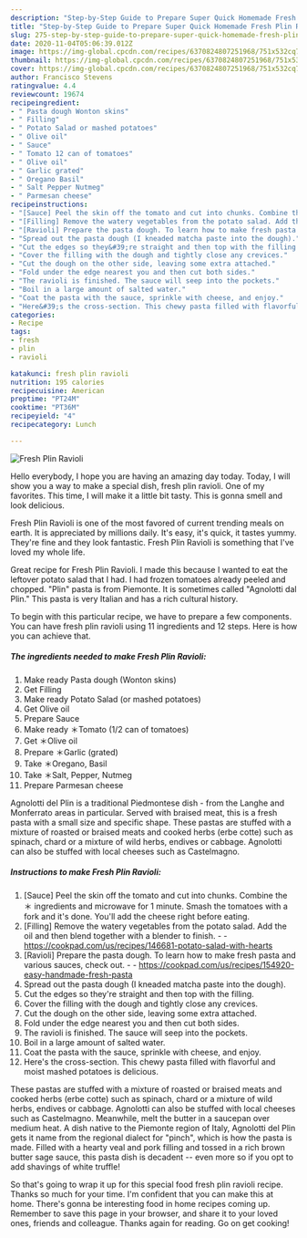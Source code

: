 ```yaml
---
description: "Step-by-Step Guide to Prepare Super Quick Homemade Fresh Plin Ravioli"
title: "Step-by-Step Guide to Prepare Super Quick Homemade Fresh Plin Ravioli"
slug: 275-step-by-step-guide-to-prepare-super-quick-homemade-fresh-plin-ravioli
date: 2020-11-04T05:06:39.012Z
image: https://img-global.cpcdn.com/recipes/6370824807251968/751x532cq70/fresh-plin-ravioli-recipe-main-photo.jpg
thumbnail: https://img-global.cpcdn.com/recipes/6370824807251968/751x532cq70/fresh-plin-ravioli-recipe-main-photo.jpg
cover: https://img-global.cpcdn.com/recipes/6370824807251968/751x532cq70/fresh-plin-ravioli-recipe-main-photo.jpg
author: Francisco Stevens
ratingvalue: 4.4
reviewcount: 19674
recipeingredient:
- " Pasta dough Wonton skins"
- " Filling"
- " Potato Salad or mashed potatoes"
- " Olive oil"
- " Sauce"
- " Tomato 12 can of tomatoes"
- " Olive oil"
- " Garlic grated"
- " Oregano Basil"
- " Salt Pepper Nutmeg"
- " Parmesan cheese"
recipeinstructions:
- "[Sauce] Peel the skin off the tomato and cut into chunks. Combine the ＊ ingredients and microwave for 1 minute. Smash the tomatoes with a fork and it&#39;s done. You&#39;ll add the cheese right before eating."
- "[Filling] Remove the watery vegetables from the potato salad. Add the oil and then blend together with a blender to finish.  https://cookpad.com/us/recipes/146681-potato-salad-with-hearts"
- "[Ravioli] Prepare the pasta dough. To learn how to make fresh pasta and various sauces, check out.  https://cookpad.com/us/recipes/154920-easy-handmade-fresh-pasta"
- "Spread out the pasta dough (I kneaded matcha paste into the dough)."
- "Cut the edges so they&#39;re straight and then top with the filling."
- "Cover the filling with the dough and tightly close any crevices."
- "Cut the dough on the other side, leaving some extra attached."
- "Fold under the edge nearest you and then cut both sides."
- "The ravioli is finished. The sauce will seep into the pockets."
- "Boil in a large amount of salted water."
- "Coat the pasta with the sauce, sprinkle with cheese, and enjoy."
- "Here&#39;s the cross-section. This chewy pasta filled with flavorful and moist mashed potatoes is delicious."
categories:
- Recipe
tags:
- fresh
- plin
- ravioli

katakunci: fresh plin ravioli 
nutrition: 195 calories
recipecuisine: American
preptime: "PT24M"
cooktime: "PT36M"
recipeyield: "4"
recipecategory: Lunch

---
```



![Fresh Plin Ravioli](https://img-global.cpcdn.com/recipes/6370824807251968/751x532cq70/fresh-plin-ravioli-recipe-main-photo.jpg)

Hello everybody, I hope you are having an amazing day today. Today, I will show you a way to make a special dish, fresh plin ravioli. One of my favorites. This time, I will make it a little bit tasty. This is gonna smell and look delicious.

Fresh Plin Ravioli is one of the most favored of current trending meals on earth. It is appreciated by millions daily. It's easy, it's quick, it tastes yummy. They're fine and they look fantastic. Fresh Plin Ravioli is something that I've loved my whole life.

Great recipe for Fresh Plin Ravioli. I made this because I wanted to eat the leftover potato salad that I had. I had frozen tomatoes already peeled and chopped. &#34;Plin&#34; pasta is from Piemonte. It is sometimes called &#34;Agnolotti dal Plin.&#34; This pasta is very Italian and has a rich cultural history.


To begin with this particular recipe, we have to prepare a few components. You can have fresh plin ravioli using 11 ingredients and 12 steps. Here is how you can achieve that.

<!--inarticleads1-->

##### The ingredients needed to make Fresh Plin Ravioli:

1. Make ready  Pasta dough (Wonton skins)
1. Get  Filling
1. Make ready  Potato Salad (or mashed potatoes)
1. Get  Olive oil
1. Prepare  Sauce
1. Make ready  ＊Tomato (1/2 can of tomatoes)
1. Get  ＊Olive oil
1. Prepare  ＊Garlic (grated)
1. Take  ＊Oregano, Basil
1. Take  ＊Salt, Pepper, Nutmeg
1. Prepare  Parmesan cheese


Agnolotti del Plin is a traditional Piedmontese dish - from the Langhe and Monferrato areas in particular. Served with braised meat, this is a fresh pasta with a small size and specific shape. These pastas are stuffed with a mixture of roasted or braised meats and cooked herbs (erbe cotte) such as spinach, chard or a mixture of wild herbs, endives or cabbage. Agnolotti can also be stuffed with local cheeses such as Castelmagno. 

<!--inarticleads2-->

##### Instructions to make Fresh Plin Ravioli:

1. [Sauce] Peel the skin off the tomato and cut into chunks. Combine the ＊ ingredients and microwave for 1 minute. Smash the tomatoes with a fork and it&#39;s done. You&#39;ll add the cheese right before eating.
1. [Filling] Remove the watery vegetables from the potato salad. Add the oil and then blend together with a blender to finish. -  - https://cookpad.com/us/recipes/146681-potato-salad-with-hearts
1. [Ravioli] Prepare the pasta dough. To learn how to make fresh pasta and various sauces, check out. -  - https://cookpad.com/us/recipes/154920-easy-handmade-fresh-pasta
1. Spread out the pasta dough (I kneaded matcha paste into the dough).
1. Cut the edges so they&#39;re straight and then top with the filling.
1. Cover the filling with the dough and tightly close any crevices.
1. Cut the dough on the other side, leaving some extra attached.
1. Fold under the edge nearest you and then cut both sides.
1. The ravioli is finished. The sauce will seep into the pockets.
1. Boil in a large amount of salted water.
1. Coat the pasta with the sauce, sprinkle with cheese, and enjoy.
1. Here&#39;s the cross-section. This chewy pasta filled with flavorful and moist mashed potatoes is delicious.


These pastas are stuffed with a mixture of roasted or braised meats and cooked herbs (erbe cotte) such as spinach, chard or a mixture of wild herbs, endives or cabbage. Agnolotti can also be stuffed with local cheeses such as Castelmagno. Meanwhile, melt the butter in a saucepan over medium heat. A dish native to the Piemonte region of Italy, Agnolotti del Plin gets it name from the regional dialect for &#34;pinch&#34;, which is how the pasta is made. Filled with a hearty veal and pork filling and tossed in a rich brown butter sage sauce, this pasta dish is decadent -- even more so if you opt to add shavings of white truffle! 

So that's going to wrap it up for this special food fresh plin ravioli recipe. Thanks so much for your time. I'm confident that you can make this at home. There's gonna be interesting food in home recipes coming up. Remember to save this page in your browser, and share it to your loved ones, friends and colleague. Thanks again for reading. Go on get cooking!
